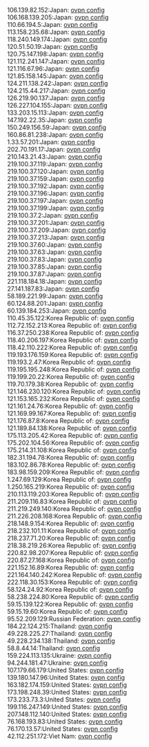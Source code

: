 106.139.82.152:Japan: [ovpn config](vpn/106_139_82_152.ovpn)  
106.168.139.205:Japan: [ovpn config](vpn/106_168_139_205.ovpn)  
110.66.194.5:Japan: [ovpn config](vpn/110_66_194_5.ovpn)  
113.158.235.68:Japan: [ovpn config](vpn/113_158_235_68.ovpn)  
118.240.149.174:Japan: [ovpn config](vpn/118_240_149_174.ovpn)  
120.51.50.19:Japan: [ovpn config](vpn/120_51_50_19.ovpn)  
120.75.147.198:Japan: [ovpn config](vpn/120_75_147_198.ovpn)  
121.112.241.147:Japan: [ovpn config](vpn/121_112_241_147.ovpn)  
121.116.67.96:Japan: [ovpn config](vpn/121_116_67_96.ovpn)  
121.85.158.145:Japan: [ovpn config](vpn/121_85_158_145.ovpn)  
124.211.138.242:Japan: [ovpn config](vpn/124_211_138_242.ovpn)  
124.215.44.217:Japan: [ovpn config](vpn/124_215_44_217.ovpn)  
126.219.90.137:Japan: [ovpn config](vpn/126_219_90_137.ovpn)  
126.227.104.155:Japan: [ovpn config](vpn/126_227_104_155.ovpn)  
133.203.15.113:Japan: [ovpn config](vpn/133_203_15_113.ovpn)  
147.192.22.35:Japan: [ovpn config](vpn/147_192_22_35.ovpn)  
150.249.156.59:Japan: [ovpn config](vpn/150_249_156_59.ovpn)  
160.86.81.238:Japan: [ovpn config](vpn/160_86_81_238.ovpn)  
1.33.57.201:Japan: [ovpn config](vpn/1_33_57_201.ovpn)  
202.70.191.17:Japan: [ovpn config](vpn/202_70_191_17.ovpn)  
210.143.21.43:Japan: [ovpn config](vpn/210_143_21_43.ovpn)  
219.100.37.119:Japan: [ovpn config](vpn/219_100_37_119.ovpn)  
219.100.37.120:Japan: [ovpn config](vpn/219_100_37_120.ovpn)  
219.100.37.159:Japan: [ovpn config](vpn/219_100_37_159.ovpn)  
219.100.37.192:Japan: [ovpn config](vpn/219_100_37_192.ovpn)  
219.100.37.196:Japan: [ovpn config](vpn/219_100_37_196.ovpn)  
219.100.37.197:Japan: [ovpn config](vpn/219_100_37_197.ovpn)  
219.100.37.199:Japan: [ovpn config](vpn/219_100_37_199.ovpn)  
219.100.37.2:Japan: [ovpn config](vpn/219_100_37_2.ovpn)  
219.100.37.201:Japan: [ovpn config](vpn/219_100_37_201.ovpn)  
219.100.37.209:Japan: [ovpn config](vpn/219_100_37_209.ovpn)  
219.100.37.213:Japan: [ovpn config](vpn/219_100_37_213.ovpn)  
219.100.37.60:Japan: [ovpn config](vpn/219_100_37_60.ovpn)  
219.100.37.63:Japan: [ovpn config](vpn/219_100_37_63.ovpn)  
219.100.37.83:Japan: [ovpn config](vpn/219_100_37_83.ovpn)  
219.100.37.85:Japan: [ovpn config](vpn/219_100_37_85.ovpn)  
219.100.37.87:Japan: [ovpn config](vpn/219_100_37_87.ovpn)  
221.118.184.18:Japan: [ovpn config](vpn/221_118_184_18.ovpn)  
27.141.187.83:Japan: [ovpn config](vpn/27_141_187_83.ovpn)  
58.189.221.99:Japan: [ovpn config](vpn/58_189_221_99.ovpn)  
60.124.88.201:Japan: [ovpn config](vpn/60_124_88_201.ovpn)  
60.139.184.253:Japan: [ovpn config](vpn/60_139_184_253.ovpn)  
110.45.35.122:Korea Republic of: [ovpn config](vpn/110_45_35_122.ovpn)  
112.72.152.213:Korea Republic of: [ovpn config](vpn/112_72_152_213.ovpn)  
116.37.250.238:Korea Republic of: [ovpn config](vpn/116_37_250_238.ovpn)  
118.40.206.197:Korea Republic of: [ovpn config](vpn/118_40_206_197.ovpn)  
118.42.110.222:Korea Republic of: [ovpn config](vpn/118_42_110_222.ovpn)  
119.193.176.159:Korea Republic of: [ovpn config](vpn/119_193_176_159.ovpn)  
119.193.2.47:Korea Republic of: [ovpn config](vpn/119_193_2_47.ovpn)  
119.195.195.248:Korea Republic of: [ovpn config](vpn/119_195_195_248.ovpn)  
119.199.20.22:Korea Republic of: [ovpn config](vpn/119_199_20_22.ovpn)  
119.70.179.38:Korea Republic of: [ovpn config](vpn/119_70_179_38.ovpn)  
121.146.230.120:Korea Republic of: [ovpn config](vpn/121_146_230_120.ovpn)  
121.153.165.232:Korea Republic of: [ovpn config](vpn/121_153_165_232.ovpn)  
121.161.24.76:Korea Republic of: [ovpn config](vpn/121_161_24_76.ovpn)  
121.169.99.167:Korea Republic of: [ovpn config](vpn/121_169_99_167.ovpn)  
121.176.87.8:Korea Republic of: [ovpn config](vpn/121_176_87_8.ovpn)  
121.189.84.138:Korea Republic of: [ovpn config](vpn/121_189_84_138.ovpn)  
175.113.205.42:Korea Republic of: [ovpn config](vpn/175_113_205_42.ovpn)  
175.202.104.56:Korea Republic of: [ovpn config](vpn/175_202_104_56.ovpn)  
175.214.31.108:Korea Republic of: [ovpn config](vpn/175_214_31_108.ovpn)  
182.31.194.78:Korea Republic of: [ovpn config](vpn/182_31_194_78.ovpn)  
183.102.86.78:Korea Republic of: [ovpn config](vpn/183_102_86_78.ovpn)  
183.98.159.209:Korea Republic of: [ovpn config](vpn/183_98_159_209.ovpn)  
1.247.69.129:Korea Republic of: [ovpn config](vpn/1_247_69_129.ovpn)  
1.250.165.219:Korea Republic of: [ovpn config](vpn/1_250_165_219.ovpn)  
210.113.119.203:Korea Republic of: [ovpn config](vpn/210_113_119_203.ovpn)  
211.209.116.83:Korea Republic of: [ovpn config](vpn/211_209_116_83.ovpn)  
211.219.249.140:Korea Republic of: [ovpn config](vpn/211_219_249_140.ovpn)  
211.226.208.168:Korea Republic of: [ovpn config](vpn/211_226_208_168.ovpn)  
218.148.9.154:Korea Republic of: [ovpn config](vpn/218_148_9_154.ovpn)  
218.232.101.11:Korea Republic of: [ovpn config](vpn/218_232_101_11.ovpn)  
218.237.71.20:Korea Republic of: [ovpn config](vpn/218_237_71_20.ovpn)  
218.38.219.26:Korea Republic of: [ovpn config](vpn/218_38_219_26.ovpn)  
220.82.98.207:Korea Republic of: [ovpn config](vpn/220_82_98_207.ovpn)  
220.87.27.168:Korea Republic of: [ovpn config](vpn/220_87_27_168.ovpn)  
221.152.16.89:Korea Republic of: [ovpn config](vpn/221_152_16_89.ovpn)  
221.164.140.242:Korea Republic of: [ovpn config](vpn/221_164_140_242.ovpn)  
222.118.30.153:Korea Republic of: [ovpn config](vpn/222_118_30_153.ovpn)  
58.124.24.92:Korea Republic of: [ovpn config](vpn/58_124_24_92.ovpn)  
58.238.224.80:Korea Republic of: [ovpn config](vpn/58_238_224_80.ovpn)  
59.15.139.122:Korea Republic of: [ovpn config](vpn/59_15_139_122.ovpn)  
59.15.19.60:Korea Republic of: [ovpn config](vpn/59_15_19_60.ovpn)  
95.52.209.129:Russian Federation: [ovpn config](vpn/95_52_209_129.ovpn)  
184.22.124.215:Thailand: [ovpn config](vpn/184_22_124_215.ovpn)  
49.228.225.27:Thailand: [ovpn config](vpn/49_228_225_27.ovpn)  
49.228.234.138:Thailand: [ovpn config](vpn/49_228_234_138.ovpn)  
58.8.44.14:Thailand: [ovpn config](vpn/58_8_44_14.ovpn)  
159.224.113.135:Ukraine: [ovpn config](vpn/159_224_113_135.ovpn)  
94.244.181.47:Ukraine: [ovpn config](vpn/94_244_181_47.ovpn)  
107.179.66.179:United States: [ovpn config](vpn/107_179_66_179.ovpn)  
139.180.147.96:United States: [ovpn config](vpn/139_180_147_96.ovpn)  
163.182.174.159:United States: [ovpn config](vpn/163_182_174_159.ovpn)  
173.198.248.39:United States: [ovpn config](vpn/173_198_248_39.ovpn)  
173.233.73.3:United States: [ovpn config](vpn/173_233_73_3.ovpn)  
199.116.247.149:United States: [ovpn config](vpn/199_116_247_149.ovpn)  
207.148.112.140:United States: [ovpn config](vpn/207_148_112_140.ovpn)  
76.168.193.83:United States: [ovpn config](vpn/76_168_193_83.ovpn)  
76.170.13.57:United States: [ovpn config](vpn/76_170_13_57.ovpn)  
42.112.251.172:Viet Nam: [ovpn config](vpn/42_112_251_172.ovpn)  
